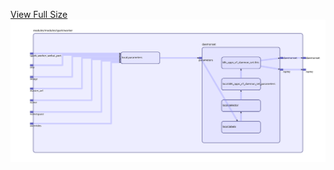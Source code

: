 [View Full Size](https://raw.githubusercontent.com/mingfang/terraform-k8s-modules/master/modules/spark/worker/diagram.svg?sanitize=true)<img src="diagram.svg"/>
